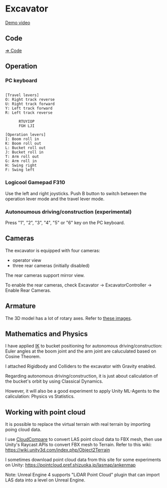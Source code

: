 # Excavator

[Demo video](https://www.youtube.com/watch?v=0X4c5gxU6-A)

## Code

[=> Code](./Excavator)

## Operation

### PC keyboard

```

[Travel levers]
O: Right track reverse
U: Right track forward
Y: Left track forward
R: Left track reverse

      RTUYIOP
      FGH LJI
  
[Operation levers]
I: Boom roll in
K: Boom roll out
L: Bucket roll out
J: Bucket roll in
T: Arm roll out
G: Arm roll in
H: Swing right
F: Swing left

```

### Logicool Gamepad F310

Use the left and right joysticks. Push B button to switch between the operation lever mode and the travel lever mode.

### Autonoumous driving/construction (experimental)

Press "1", "2", "3", "4", "5" or "6" key on the PC keyboard.

## Cameras

The excavator is equipped with four cameras:
- operator view
- three rear cameras (initially disabled)

The rear cameras support mirror view.

To enable the rear cameras, check Excavator -> ExcavatorController -> Enable Rear Cameras.

## Armature

The 3D model has a lot of rotary axes. Refer to [these images](./geometry).

## Mathematics and Physics

I have applied [IK](./jupyter/IK.ipynb) to bucket positioning for autonomous driving/construction: Euler angles at the boom joint and the arm joint are caluculated based on Cosine Theorem.

I attached Rigidbody and Colliders to the excavator with Gravity enabled.

Regarding autonomous driving/construction, it is just about caliculation of the bucket's orbit by using Classical Dynamics.

However, it will also be a good experiment to apply Unity ML-Agents to the caliculation: Physics vs Statistics.

## Working with point cloud

It is possible to replace the virtual terrain with real terrain by importing poing cloud data.

I use [CloudCompare](https://www.danielgm.net/cc/) to convert LAS point cloud data to FBX mesh, then use Unity's Raycast APIs to convert FBX mesh to Terrain. Refer to this wiki: https://wiki.unity3d.com/index.php/Object2Terrain

I sometimes download point cloud data from this site for some experiments on Unity: https://pointcloud.pref.shizuoka.jp/lasmap/ankenmap

Note: Unreal Engine 4 supports "LiDAR Point Cloud" plugin that can import LAS data into a level on Unreal Engine.
